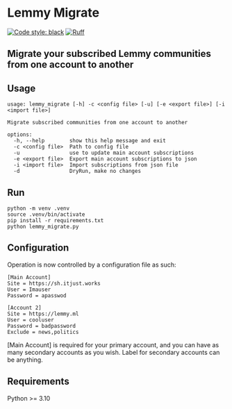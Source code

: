 # Lemmy Migrate
[![Code style: black](https://img.shields.io/badge/code%20style-black-000000.svg)](https://github.com/psf/black)
[![Ruff](https://img.shields.io/endpoint?url=https://raw.githubusercontent.com/astral-sh/ruff/main/assets/badge/v2.json)](https://github.com/astral-sh/ruff)
## Migrate your subscribed Lemmy communities from one account to another

## Usage
```
usage: lemmy_migrate [-h] -c <config file> [-u] [-e <export file>] [-i <import file>]

Migrate subscribed communities from one account to another

options:
  -h, --help        show this help message and exit
  -c <config file>  Path to config file
  -u                use to update main account subscriptions
  -e <export file>  Export main account subscriptions to json
  -i <import file>  Import subscriptions from json file
  -d                DryRun, make no changes

```
## Run
```
python -m venv .venv
source .venv/bin/activate
pip install -r requirements.txt
python lemmy_migrate.py
```

## Configuration
Operation is now controlled by a configuration file as such:

```
[Main Account]
Site = https://sh.itjust.works
User = Imauser
Password = apasswod

[Account 2]
Site = https://lemmy.ml
User = cooluser
Password = badpassword
Exclude = news,politics
```
[Main Account] is required for your primary account, and you can have as many secondary accounts as you wish. Label for
secondary accounts can be anything.


## Requirements
Python >= 3.10